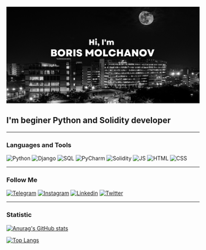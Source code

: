 ![Header](https://github.com/BorisMolchanov/borismolchanov/blob/main/assets/header2.png)

## I'm beginer Python and Solidity developer
---

### Languages and Tools

![Python](https://img.shields.io/badge/-Python-grey?style=flat&logo=python)
![Django](https://img.shields.io/badge/-Django-grey?style=flat&logo=django)
![SQL](https://img.shields.io/badge/-SQL-grey?style=flat&logo=postgresql)
![PyCharm](https://img.shields.io/badge/-PyCharm-grey?style=flat&logo=PyCharm)
![Solidity](https://img.shields.io/badge/-Solidity-grey?style=flat&logo=solidity)
![JS](https://img.shields.io/badge/-JavaScript-grey?style=flat&logo=JavaScript)
![HTML](https://img.shields.io/badge/-HTML-grey?style=flat&logo=html5)
![CSS](https://img.shields.io/badge/-CSS-grey?style=flat&logo=css3)

---

### Follow Me

[![Telegram](https://img.shields.io/badge/-Telegram-grey?style=flat&logo=Telegram)](https://t.me/molchanovboris)
[![Instagram](https://img.shields.io/badge/-Instagram-grey?style=flat&logo=Instagram)](https://www.instagram.com/molchanov.boris/)
[![Linkedin](https://img.shields.io/badge/-Linkedin-grey?style=flat&logo=Linkedin)]()
[![Twitter](https://img.shields.io/badge/-Twitter-grey?style=flat&logo=Twitter)](https://twitter.com/realborismolch)

---

### Statistic

[![Anurag's GitHub stats](https://github-readme-stats.vercel.app/api?username=BorisMolchanov&hide=issues,contribs&count_private=true&show_icons=true&theme=dark)](https://github.com/anuraghazra/github-readme-stats)

[![Top Langs](https://github-readme-stats.vercel.app/api/top-langs/?username=BorisMolchanov&count_private=true&show_icons=true&theme=dark)](https://github.com/anuraghazra/github-readme-stats)